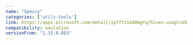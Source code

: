 ```yaml
---
name: "Speccy"
categories: ['utils-tools']
link: https://apps.microsoft.com/detail/xpfft31d40mgfq?hl=en-us&gl=US
compatibility: emulation
versionFrom: "1.32.0.803"
---
```


